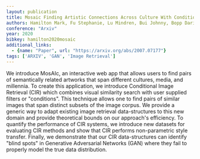 ```yaml
---
layout: publication
title: Mosaic Finding Artistic Connections Across Culture With Conditional Image Retrieval
authors: Hamilton Mark, Fu Stephanie, Lu Mindren, Bui Johnny, Bopp Darius, Chen Zhenbang, Tran Felix, Wang Margaret, Rogers Marina, Zhang Lei, Hoder Chris, Freeman William T.
conference: "Arxiv"
year: 2020
bibkey: hamilton2020mosaic
additional_links:
  - {name: "Paper", url: "https://arxiv.org/abs/2007.07177"}
tags: ['ARXIV', 'GAN', 'Image Retrieval']
---
```

We introduce MosAIc, an interactive web app that allows users to find pairs
of semantically related artworks that span different cultures, media, and
millennia. To create this application, we introduce Conditional Image Retrieval
(CIR) which combines visual similarity search with user supplied filters or
"conditions". This technique allows one to find pairs of similar images that
span distinct subsets of the image corpus. We provide a generic way to adapt
existing image retrieval data-structures to this new domain and provide
theoretical bounds on our approach's efficiency. To quantify the performance of
CIR systems, we introduce new datasets for evaluating CIR methods and show that
CIR performs non-parametric style transfer. Finally, we demonstrate that our
CIR data-structures can identify "blind spots" in Generative Adversarial
Networks (GAN) where they fail to properly model the true data distribution.
